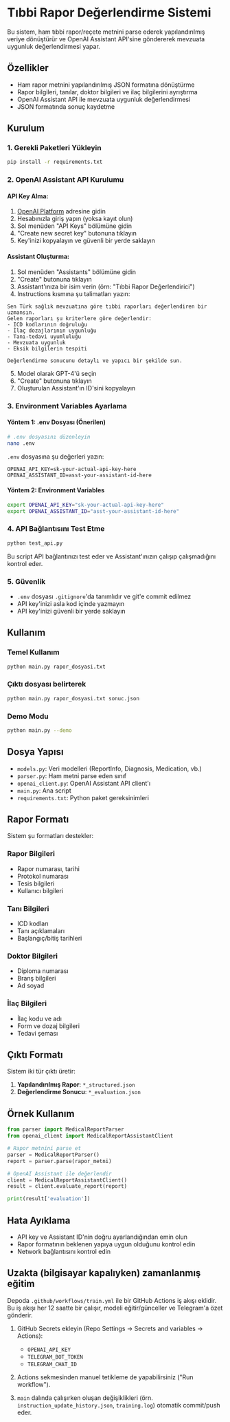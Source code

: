 # Tıbbi Rapor Değerlendirme Sistemi

Bu sistem, ham tıbbi rapor/reçete metnini parse ederek yapılandırılmış veriye dönüştürür ve OpenAI Assistant API'sine göndererek mevzuata uygunluk değerlendirmesi yapar.

## Özellikler

- Ham rapor metnini yapılandırılmış JSON formatına dönüştürme
- Rapor bilgileri, tanılar, doktor bilgileri ve ilaç bilgilerini ayrıştırma
- OpenAI Assistant API ile mevzuata uygunluk değerlendirmesi
- JSON formatında sonuç kaydetme

## Kurulum

### 1. Gerekli Paketleri Yükleyin
```bash
pip install -r requirements.txt
```

### 2. OpenAI Assistant API Kurulumu

#### API Key Alma:
1. [OpenAI Platform](https://platform.openai.com/) adresine gidin
2. Hesabınızla giriş yapın (yoksa kayıt olun)
3. Sol menüden "API Keys" bölümüne gidin
4. "Create new secret key" butonuna tıklayın
5. Key'inizi kopyalayın ve güvenli bir yerde saklayın

#### Assistant Oluşturma:
1. Sol menüden "Assistants" bölümüne gidin
2. "Create" butonuna tıklayın
3. Assistant'ınıza bir isim verin (örn: "Tıbbi Rapor Değerlendirici")
4. Instructions kısmına şu talimatları yazın:
```
Sen Türk sağlık mevzuatına göre tıbbi raporları değerlendiren bir uzmansın. 
Gelen raporları şu kriterlere göre değerlendir:
- ICD kodlarının doğruluğu
- İlaç dozajlarının uygunluğu
- Tanı-tedavi uyumluluğu
- Mevzuata uygunluk
- Eksik bilgilerin tespiti

Değerlendirme sonucunu detaylı ve yapıcı bir şekilde sun.
```
5. Model olarak GPT-4'ü seçin
6. "Create" butonuna tıklayın
7. Oluşturulan Assistant'ın ID'sini kopyalayın

### 3. Environment Variables Ayarlama

#### Yöntem 1: .env Dosyası (Önerilen)
```bash
# .env dosyasını düzenleyin
nano .env
```

`.env` dosyasına şu değerleri yazın:
```
OPENAI_API_KEY=sk-your-actual-api-key-here
OPENAI_ASSISTANT_ID=asst-your-assistant-id-here
```

#### Yöntem 2: Environment Variables
```bash
export OPENAI_API_KEY="sk-your-actual-api-key-here"
export OPENAI_ASSISTANT_ID="asst-your-assistant-id-here"
```

### 4. API Bağlantısını Test Etme
```bash
python test_api.py
```

Bu script API bağlantınızı test eder ve Assistant'ınızın çalışıp çalışmadığını kontrol eder.

### 5. Güvenlik
- `.env` dosyası `.gitignore`'da tanımlıdır ve git'e commit edilmez
- API key'inizi asla kod içinde yazmayın
- API key'inizi güvenli bir yerde saklayın

## Kullanım

### Temel Kullanım
```bash
python main.py rapor_dosyasi.txt
```

### Çıktı dosyası belirterek
```bash
python main.py rapor_dosyasi.txt sonuc.json
```

### Demo Modu
```bash
python main.py --demo
```

## Dosya Yapısı

- `models.py`: Veri modelleri (ReportInfo, Diagnosis, Medication, vb.)
- `parser.py`: Ham metni parse eden sınıf
- `openai_client.py`: OpenAI Assistant API client'ı
- `main.py`: Ana script
- `requirements.txt`: Python paket gereksinimleri

## Rapor Formatı

Sistem şu formatları destekler:

### Rapor Bilgileri
- Rapor numarası, tarihi
- Protokol numarası
- Tesis bilgileri
- Kullanıcı bilgileri

### Tanı Bilgileri
- ICD kodları
- Tanı açıklamaları
- Başlangıç/bitiş tarihleri

### Doktor Bilgileri
- Diploma numarası
- Branş bilgileri
- Ad soyad

### İlaç Bilgileri
- İlaç kodu ve adı
- Form ve dozaj bilgileri
- Tedavi şeması

## Çıktı Formatı

Sistem iki tür çıktı üretir:

1. **Yapılandırılmış Rapor**: `*_structured.json`
2. **Değerlendirme Sonucu**: `*_evaluation.json`

## Örnek Kullanım

```python
from parser import MedicalReportParser
from openai_client import MedicalReportAssistantClient

# Rapor metnini parse et
parser = MedicalReportParser()
report = parser.parse(rapor_metni)

# OpenAI Assistant ile değerlendir
client = MedicalReportAssistantClient()
result = client.evaluate_report(report)

print(result['evaluation'])
```

## Hata Ayıklama

- API key ve Assistant ID'nin doğru ayarlandığından emin olun
- Rapor formatının beklenen yapıya uygun olduğunu kontrol edin
- Network bağlantısını kontrol edin

## Uzakta (bilgisayar kapalıyken) zamanlanmış eğitim

Depoda `.github/workflows/train.yml` ile bir GitHub Actions iş akışı eklidir. Bu iş akışı her 12 saatte bir çalışır, modeli eğitir/günceller ve Telegram'a özet gönderir.

1) GitHub Secrets ekleyin (Repo Settings → Secrets and variables → Actions):
   - `OPENAI_API_KEY`
   - `TELEGRAM_BOT_TOKEN`
   - `TELEGRAM_CHAT_ID`

2) Actions sekmesinden manuel tetikleme de yapabilirsiniz ("Run workflow").

3) `main` dalında çalışırken oluşan değişiklikleri (örn. `instruction_update_history.json`, `training.log`) otomatik commit/push eder.
